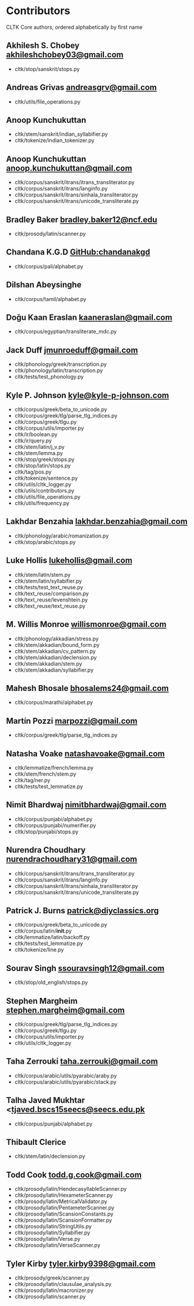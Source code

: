 # Contributors
CLTK Core authors, ordered alphabetically by first name

## Akhilesh S. Chobey <akhileshchobey03@gmail.com>
* cltk/stop/sanskrit/stops.py

## Andreas Grivas <andreasgrv@gmail.com>
* cltk/utils/file_operations.py

## Anoop Kunchukuttan
* cltk/stem/sanskrit/indian_syllabifier.py
* cltk/tokenize/indian_tokenizer.py

## Anoop Kunchukuttan <anoop.kunchukuttan@gmail.com>
* cltk/corpus/sanskrit/itrans/itrans_transliterator.py
* cltk/corpus/sanskrit/itrans/langinfo.py
* cltk/corpus/sanskrit/itrans/sinhala_transliterator.py
* cltk/corpus/sanskrit/itrans/unicode_transliterate.py

## Bradley Baker <bradley.baker12@ncf.edu>
* cltk/prosody/latin/scanner.py

## Chandana K.G.D <GitHub:chandanakgd>
* cltk/corpus/pali/alphabet.py

## Dilshan Abeysinghe
* cltk/corpus/tamil/alphabet.py

## Doğu Kaan Eraslan <kaaneraslan@gmail.com>
* cltk/corpus/egyptian/transliterate_mdc.py

## Jack Duff <jmunroeduff@gmail.com>
* cltk/phonology/greek/transcription.py
* cltk/phonology/latin/transcription.py
* cltk/tests/test_phonology.py

## Kyle P. Johnson <kyle@kyle-p-johnson.com>
* cltk/corpus/greek/beta_to_unicode.py
* cltk/corpus/greek/tlg/parse_tlg_indices.py
* cltk/corpus/greek/tlgu.py
* cltk/corpus/utils/importer.py
* cltk/ir/boolean.py
* cltk/ir/query.py
* cltk/stem/latin/j_v.py
* cltk/stem/lemma.py
* cltk/stop/greek/stops.py
* cltk/stop/latin/stops.py
* cltk/tag/pos.py
* cltk/tokenize/sentence.py
* cltk/utils/cltk_logger.py
* cltk/utils/contributors.py
* cltk/utils/file_operations.py
* cltk/utils/frequency.py

## Lakhdar Benzahia <lakhdar.benzahia@gmail.com>
* cltk/phonology/arabic/romanization.py
* cltk/stop/arabic/stops.py

## Luke Hollis <lukehollis@gmail.com>
* cltk/stem/latin/stem.py
* cltk/stem/latin/syllabifier.py
* cltk/tests/test_text_reuse.py
* cltk/text_reuse/comparison.py
* cltk/text_reuse/levenshtein.py
* cltk/text_reuse/text_reuse.py

## M. Willis Monroe <willismonroe@gmail.com>
* cltk/phonology/akkadian/stress.py
* cltk/stem/akkadian/bound_form.py
* cltk/stem/akkadian/cv_pattern.py
* cltk/stem/akkadian/declension.py
* cltk/stem/akkadian/stem.py
* cltk/stem/akkadian/syllabifier.py

## Mahesh Bhosale <bhosalems24@gmail.com>
* cltk/corpus/marathi/alphabet.py

## Martín Pozzi <marpozzi@gmail.com>
* cltk/corpus/greek/tlg/parse_tlg_indices.py

## Natasha Voake <natashavoake@gmail.com>
* cltk/lemmatize/french/lemma.py
* cltk/stem/french/stem.py
* cltk/tag/ner.py
* cltk/tests/test_lemmatize.py

## Nimit Bhardwaj <nimitbhardwaj@gmail.com>
* cltk/corpus/punjabi/alphabet.py
* cltk/corpus/punjabi/numerifier.py
* cltk/stop/punjabi/stops.py

## Nurendra Choudhary <nurendrachoudhary31@gmail.com>
* cltk/corpus/sanskrit/itrans/itrans_transliterator.py
* cltk/corpus/sanskrit/itrans/langinfo.py
* cltk/corpus/sanskrit/itrans/sinhala_transliterator.py
* cltk/corpus/sanskrit/itrans/unicode_transliterate.py

## Patrick J. Burns <patrick@diyclassics.org>
* cltk/corpus/greek/beta_to_unicode.py
* cltk/corpus/latin/__init__.py
* cltk/lemmatize/latin/backoff.py
* cltk/tests/test_lemmatize.py
* cltk/tokenize/line.py

## Sourav Singh <ssouravsingh12@gmail.com>
* cltk/stop/old_english/stops.py

## Stephen Margheim <stephen.margheim@gmail.com>
* cltk/corpus/greek/tlg/parse_tlg_indices.py
* cltk/corpus/greek/tlgu.py
* cltk/corpus/utils/importer.py
* cltk/utils/cltk_logger.py

## Taha Zerrouki taha.zerrouki@gmail.com
* cltk/corpus/arabic/utils/pyarabic/araby.py
* cltk/corpus/arabic/utils/pyarabic/stack.py

## Talha Javed Mukhtar <tjaved.bscs15seecs@seecs.edu.pk
* cltk/corpus/punjabi/alphabet.py

## Thibault Clerice
* cltk/stem/latin/declension.py

## Todd Cook <todd.g.cook@gmail.com>
* cltk/prosody/latin/HendecasyllableScanner.py
* cltk/prosody/latin/HexameterScanner.py
* cltk/prosody/latin/MetricalValidator.py
* cltk/prosody/latin/PentameterScanner.py
* cltk/prosody/latin/ScansionConstants.py
* cltk/prosody/latin/ScansionFormatter.py
* cltk/prosody/latin/StringUtils.py
* cltk/prosody/latin/Syllabifier.py
* cltk/prosody/latin/Verse.py
* cltk/prosody/latin/VerseScanner.py

## Tyler Kirby <tyler.kirby9398@gmail.com>
* cltk/prosody/greek/scanner.py
* cltk/prosody/latin/clausulae_analysis.py
* cltk/prosody/latin/macronizer.py
* cltk/prosody/latin/scanner.py

